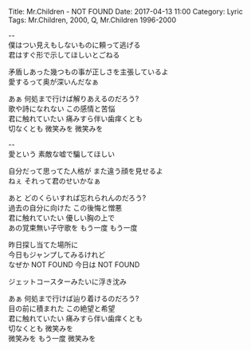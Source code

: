 Title: Mr.Children - NOT FOUND
Date: 2017-04-13 11:00
Category: Lyric
Tags: Mr.Children, 2000, Q, Mr.Children 1996-2000


--  
僕はつい見えもしないものに頼って逃げる  
君はすぐ形で示してほしいとごねる  
  
矛盾しあった幾つもの事が正しさを主張しているよ  
愛するって奥が深いんだなぁ  
  
あぁ 何処まで行けば解りあえるのだろう?  
歌や詩になれない この感情と苦悩  
君に触れていたい 痛みすら伴い歯痒くとも  
切なくとも 微笑みを 微笑みを  
  
--  
愛という 素敵な嘘で騙してほしい  
  
自分だって思ってた人格が また違う顔を見せるよ  
ねぇ それって君のせいかなぁ  
  
あと どのくらいすれば忘れられんのだろう?  
過去の自分に向けた この後悔と憎悪  
君に触れていたい 優しい胸の上で  
あの覚束無い子守歌を もう一度 もう一度  
  
昨日探し当てた場所に  
今日もジャンプしてみるけれど  
なぜか NOT FOUND 今日は NOT FOUND  
  
ジェットコースターみたいに浮き沈み  
  
あぁ 何処まで行けば辿り着けるのだろう?  
目の前に積まれた この絶望と希望  
君に触れていたい 痛みすら伴い歯痒くとも  
切なくとも 微笑みを  
微笑みを もう一度 微笑みを  
